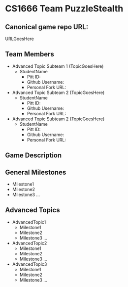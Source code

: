 # CS1666 Team PuzzleStealth

## Canonical game repo URL:

URLGoesHere

## Team Members
* Advanced Topic Subteam 1 (TopicGoesHere)
	* StudentName
		* Pitt ID:
		* Github Username:
		* Personal Fork URL:
* Advanced Topic Subteam 2 (TopicGoesHere)
	* StudentName
		* Pitt ID:
		* Github Username:
		* Personal Fork URL:
* Advanced Topic Subteam 2 (TopicGoesHere)
	* StudentName
		* Pitt ID:
		* Github Username:
		* Personal Fork URL:

## Game Description


## General Milestones

* Milestone1
* Milestone2
* Milestone3
...

## Advanced Topics

* AdvancedTopic1
	* Milestone1
	* Milestone2
	* Milestone3
	...
* AdvancedTopic2
	* Milestone1
	* Milestone2
	* Milestone3
	...
* AdvancedTopic3
	* Milestone1
	* Milestone2
	* Milestone3
	...
